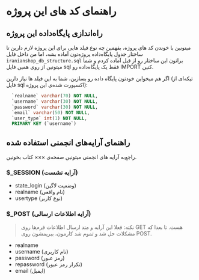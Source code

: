 # راهنمای کد های این پروژه

## راه‌اندازی پایگاه‌داده این پروژه

میتونین با خوندن کد های پروژه، بفهمین چه نوع فیلد هایی برای این پروژه لازم دارین تا ساختار جدول پایگاه‌داده پروژه‌تون آماده بشه، اما من داخل فایل `iranianshop_db_structure.sql` براتون این ساختار رو از قبل آماده کردم و شما میتونین از روی همین فایل sql فقط یک پایگاه‌داده رو IMPORT کنین.

اگر هم میخواین خودتون پایگاه داده رو بسازین، شما به این فیلد ها نیاز دارین (تیکه‌ای از فایل sql اکسپورت شده‌ی این پروژه):

```sql
  `realname` varchar(70) NOT NULL,
  `username` varchar(30) NOT NULL,
  `password` varchar(30) NOT NULL,
  `email` varchar(50) NOT NULL,
  `user_type` int(1) NOT NULL,
  PRIMARY KEY (`username`)
```

## راهنمای آرایه‌های انجمنی استفاده شده

راجع‌به آرایه های انجمنی میتونین صفحه‌ی ××× کتاب بخونین.

### $\_SESSION (آرایه نشست)

- state_login (وضعیت لاگین)
- realname (نام واقعی)
- usertype (نوع کاربر)

### $\_POST (آرایه اطلاعات ارسالی)

> نکته:
> فعلا این آرایه و متد ارسال اطلاعات فرم‌ها روی GET هست. تا بعدا که مشکلات حل شد و تموم شد کارمون، ببریمشون روی POST.

- realname
- username (نام کاربری)
- password (رمز عبور)
- repassword (تکرار رمز عبور)
- email (ایمیل)
